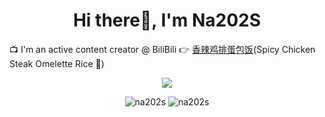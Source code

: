 <h1 align="center">Hi there👋, I'm Na202S</h1>

📺 I'm an active content creator @ BiliBili 👉 [香辣鸡排蛋包饭](https://space.bilibili.com/363956974)(Spicy Chicken Steak Omelette Rice 🤤)

<!-- 👩🏻‍💻 I'm a incoming Software Development Engineer Intern @ Meta
 -->
<!-- <p align="center"> <img src="https://komarev.com/ghpvc/?username=na202s&style=flat-square&label=PROFILE+VIEWS" alt="na202s"/> </p>
 -->
<p align="center"> <img src="https://github-profile-trophy.vercel.app/?username=na202s" /></a> </p>

<p align="center">
  <img src="https://github-readme-stats.vercel.app/api/top-langs/?username=na202s&layout=compact" alt="na202s" />
  <img src="https://github-readme-stats.vercel.app/api?username=na202s&show_icons=true" alt="na202s" />
</p>

<!-- 
Here are some ideas to get you started:

- 🔭 I’m currently working on ...
- 🌱 I’m currently learning ...
- 👯 I’m looking to collaborate on ...
- 🤔 I’m looking for help with ...
- 💬 Ask me about ...
- 📫 How to reach me: ...
- 😄 Pronouns: ...
- ⚡ Fun fact: ... -->
